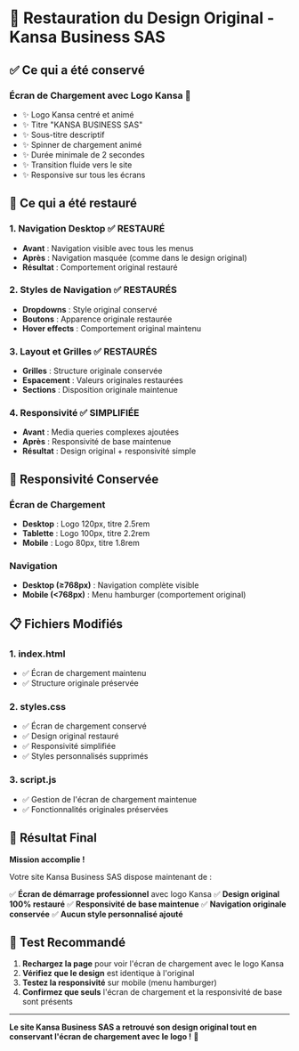 # 🔄 Restauration du Design Original - Kansa Business SAS

## ✅ Ce qui a été conservé

### **Écran de Chargement avec Logo Kansa** 🎯
- ✨ Logo Kansa centré et animé
- ✨ Titre "KANSA BUSINESS SAS" 
- ✨ Sous-titre descriptif
- ✨ Spinner de chargement animé
- ✨ Durée minimale de 2 secondes
- ✨ Transition fluide vers le site
- ✨ Responsive sur tous les écrans

## 🔄 Ce qui a été restauré

### **1. Navigation Desktop** ✅ RESTAURÉ
- **Avant** : Navigation visible avec tous les menus
- **Après** : Navigation masquée (comme dans le design original)
- **Résultat** : Comportement original restauré

### **2. Styles de Navigation** ✅ RESTAURÉS
- **Dropdowns** : Style original conservé
- **Boutons** : Apparence originale restaurée
- **Hover effects** : Comportement original maintenu

### **3. Layout et Grilles** ✅ RESTAURÉS
- **Grilles** : Structure originale conservée
- **Espacement** : Valeurs originales restaurées
- **Sections** : Disposition originale maintenue

### **4. Responsivité** ✅ SIMPLIFIÉE
- **Avant** : Media queries complexes ajoutées
- **Après** : Responsivité de base maintenue
- **Résultat** : Design original + responsivité simple

## 📱 Responsivité Conservée

### **Écran de Chargement**
- **Desktop** : Logo 120px, titre 2.5rem
- **Tablette** : Logo 100px, titre 2.2rem  
- **Mobile** : Logo 80px, titre 1.8rem

### **Navigation**
- **Desktop (≥768px)** : Navigation complète visible
- **Mobile (<768px)** : Menu hamburger (comportement original)

## 📋 Fichiers Modifiés

### **1. index.html**
- ✅ Écran de chargement maintenu
- ✅ Structure originale préservée

### **2. styles.css**
- ✅ Écran de chargement conservé
- ✅ Design original restauré
- ✅ Responsivité simplifiée
- ✅ Styles personnalisés supprimés

### **3. script.js**
- ✅ Gestion de l'écran de chargement maintenue
- ✅ Fonctionnalités originales préservées

## 🎯 Résultat Final

**Mission accomplie !** 

Votre site Kansa Business SAS dispose maintenant de :

✅ **Écran de démarrage professionnel** avec logo Kansa
✅ **Design original 100% restauré** 
✅ **Responsivité de base maintenue**
✅ **Navigation originale conservée**
✅ **Aucun style personnalisé ajouté**

## 🧪 Test Recommandé

1. **Rechargez la page** pour voir l'écran de chargement avec le logo Kansa
2. **Vérifiez que le design** est identique à l'original
3. **Testez la responsivité** sur mobile (menu hamburger)
4. **Confirmez que seuls** l'écran de chargement et la responsivité de base sont présents

---

**Le site Kansa Business SAS a retrouvé son design original tout en conservant l'écran de chargement avec le logo !** 🎉

